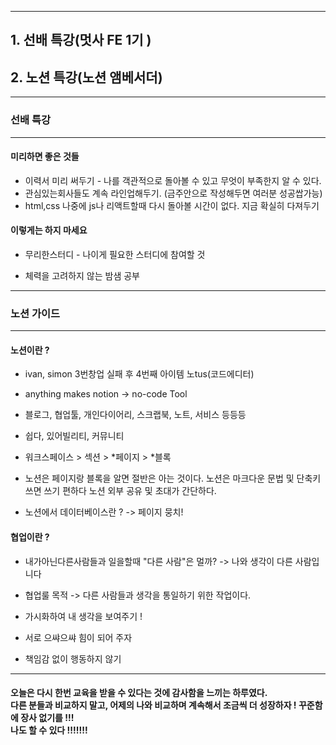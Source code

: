<hr>

## 1. 선배 특강(멋사 FE 1기 )

## 2. 노션 특강(노션 앰베서더)

<hr>

### 선배 특강

<hr>

#### 미리하면 좋은 것들

- 이력서 미리 써두기 - 나를 객관적으로 돌아볼 수 있고 무엇이 부족한지 알 수 있다.
- 관심있는회사들도 계속 라인업해두기. (금주안으로 작성해두면 여러분 성공쌉가능)
- html,css 나중에 js나 리액트할때 다시 돌아볼 시간이 없다. 지금 확실히 다져두기

#### 이렇게는 하지 마세요

- 무리한스터디 - 나이게 필요한 스터디에 참여할 것

- 체력을 고려하지 않는 밤샘 공부

<hr>

### 노션 가이드

<hr>

#### 노션이란 ?

- ivan, simon 3번창업 실패 후 4번째 아이템 노tus(코드에디터)
- anything makes notion -> no-code Tool
- 블로그, 협업툴, 개인다이어리, 스크랩북, 노트, 서비스 등등등
- 쉽다, 있어빌리티, 커뮤니티

- 워크스페이스 > 섹션 > *페이지 > *블록

- 노션은 페이지랑 블록을 알면 절반은 아는 것이다.
  노션은 마크다운 문법 및 단축키 쓰면 쓰기 편하다
  노션 외부 공유 및 초대가 간단하다.
- 노션에서 데이터베이스란 ? -> 페이지 뭉치!

#### 협업이란 ?

- 내가아닌다른사람들과 일을할때
  "다른 사람"은 멀까? -> 나와 생각이 다른 사람입니다
- 협업룰 목적 -> 다른 사람들과 생각을 통일하기 위한 작업이다.

- 가시화하여 내 생각을 보여주기 !

- 서로 으쌰으쌰 힘이 되어 주자
- 책임감 없이 행동하지 않기

<hr>

#### 오늘은 다시 한번 교육을 받을 수 있다는 것에 감사함을 느끼는 하루였다. <br> 다른 분들과 비교하지 말고, 어제의 나와 비교하며 계속해서 조금씩 더 성장하자 ! 꾸준함에 장사 없기를 !!! <br> 나도 할 수 있다 !!!!!!!
